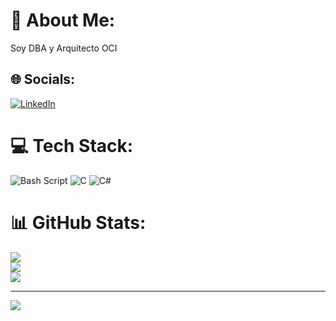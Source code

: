 # 💫 About Me:
Soy DBA y Arquitecto OCI


## 🌐 Socials:
[![LinkedIn](https://img.shields.io/badge/LinkedIn-%230077B5.svg?logo=linkedin&logoColor=white)](https://linkedin.com/in/https://www.linkedin.com/in/david-sanz-76784588/) 

# 💻 Tech Stack:
![Bash Script](https://img.shields.io/badge/bash_script-%23121011.svg?style=for-the-badge&logo=gnu-bash&logoColor=white) ![C](https://img.shields.io/badge/c-%2300599C.svg?style=for-the-badge&logo=c&logoColor=white) ![C#](https://img.shields.io/badge/c%23-%23239120.svg?style=for-the-badge&logo=csharp&logoColor=white)
# 📊 GitHub Stats:
![](https://github-readme-stats.vercel.app/api?username=dbaenlasombra&theme=dark&hide_border=false&include_all_commits=false&count_private=false)<br/>
![](https://github-readme-streak-stats.herokuapp.com/?user=dbaenlasombra&theme=dark&hide_border=false)<br/>
![](https://github-readme-stats.vercel.app/api/top-langs/?username=dbaenlasombra&theme=dark&hide_border=false&include_all_commits=false&count_private=false&layout=compact)

---
[![](https://visitcount.itsvg.in/api?id=dbaenlasombra&icon=0&color=0)](https://visitcount.itsvg.in)

<!-- Proudly created with GPRM ( https://gprm.itsvg.in ) -->
